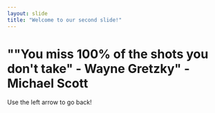 ```yaml
---
layout: slide
title: "Welcome to our second slide!"
---
```

# ""You miss 100% of the shots you don't take" - Wayne Gretzky" - Michael Scott
Use the left arrow to go back!
